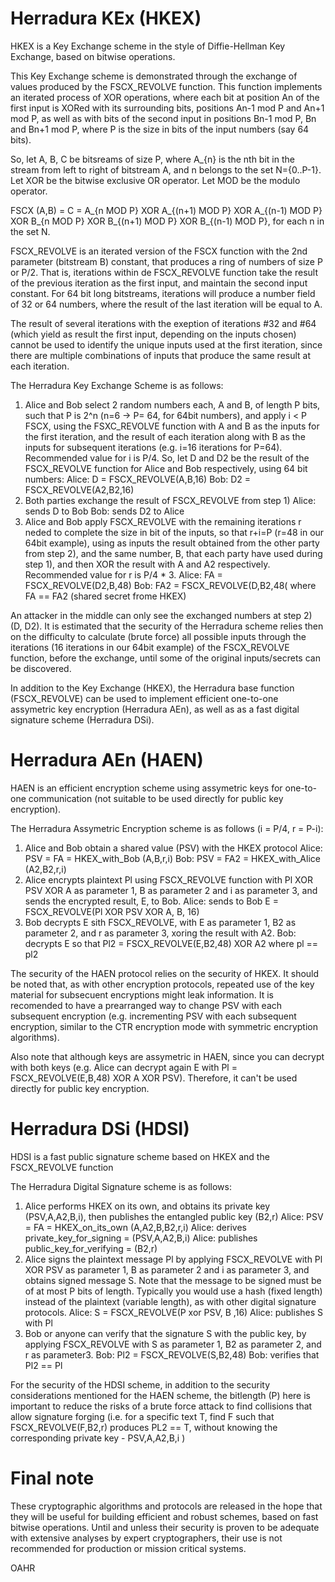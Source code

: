 # Herradura KEx (HKEX)
HKEX is a Key Exchange scheme in the style of Diffie-Hellman Key Exchange, based on bitwise operations.

This Key Exchange scheme is demonstrated through the exchange of values produced by the FSCX_REVOLVE function. This function implements an iterated process of XOR operations, where each bit at position An of the first input is XORed with its surrounding bits, positions An-1 mod P and An+1 mod P, as well as with bits of the second input in positions Bn-1 mod P, Bn and Bn+1 mod P,  where P is the size in bits of the input numbers (say 64 bits).

So, let A, B, C be bitsreams of size P, where A_{n} is the nth bit in the stream from left to right of bitstream A, and n belongs to the set N={0..P-1}. Let XOR be the bitwise exclusive OR operator. Let MOD be the modulo operator.

FSCX (A,B) = C = A_{n MOD P} XOR A_{(n+1) MOD P} XOR A_{(n-1) MOD P} XOR B_{n MOD P} XOR B_{(n+1) MOD P} XOR B_{(n-1) MOD P}, for each n in the set N.

FSCX_REVOLVE is an iterated version of the FSCX function with the 2nd parameter (bitstream B) constant, that produces a ring of numbers of size P or P/2. That is, iterations within de FSCX_REVOLVE function take the result of the previous iteration as the first input, and maintain the second input constant. For 64 bit long bitstreams, iterations will produce a number field of 32 or 64 numbers, where the result of the last iteration will be equal to A.

The result of several iterations with the exeption of iterations #32 and #64 (which yield as result the first input, depending on the inputs chosen) cannot be used to identify the unique inputs used at the first iteration, since there are multiple combinations of inputs that produce the same result at each iteration.

The Herradura Key Exchange Scheme is as follows:
1) Alice and Bob select 2 random numbers each, A and B, of length P bits, such that P is 2^n (n=6 -> P= 64, for 64bit numbers), and apply i < P FSCX, using the FSXC_REVOLVE function with A and B as the inputs for the first iteration, and the result of each iteration along with B as the inputs for subsequent iterations (e.g. i=16 iterations for P=64). Recommended value for i is P/4.
	So, let D and D2 be the result of the FSCX_REVOLVE function for Alice and Bob respectively, using 64 bit numbers:
		Alice:  D  = FSCX_REVOLVE(A,B,16)
		Bob:    D2 = FSCX_REVOLVE(A2,B2,16)
2) Both parties exchange the result of FSCX_REVOLVE from step 1)
	Alice: sends D to Bob
	Bob:   sends D2 to Alice
3) Alice and Bob apply FSCX_REVOLVE with the remaining iterations r neded to complete the size in bit of the inputs, so that r+i=P (r=48 in our 64bit example), using as inputs the result obtained from the other party from step 2), and the same number, B, that each party have used during step 1), and then XOR the result with A and A2 respectively. Recommended value for r is P/4 * 3.
	Alice: FA  = FSCX_REVOLVE(D2,B,48)
	Bob:   FA2 = FSCX_REVOLVE(D,B2,48(
	where  FA == FA2 (shared secret frome HKEX)

An attacker in the middle can only see the exchanged numbers at step 2) (D, D2). It is estimated that the security of the Herradura scheme relies then on the difficulty to calculate (brute force) all possible inputs through the iterations (16 iterations in our 64bit example) of the FSCX_REVOLVE function, before the exchange, until some of the original inputs/secrets can be discovered.

In addition to the Key Exchange (HKEX), the Herradura base function (FSCX_REVOLVE) can be used to implement efficient one-to-one assymetric key encryption (Herradura AEn), as well as as a fast digital signature scheme (Herradura DSi).



# Herradura AEn (HAEN)
HAEN is an efficient encryption scheme using assymetric keys for one-to-one communication (not suitable to be used directly for public key encryption).

The Herradura Assymetric Encryption scheme is as follows (i = P/4, r = P-i):
1) Alice and Bob obtain a shared value (PSV) with the HKEX protocol
	Alice: PSV = FA  = HKEX_with_Bob (A,B,r,i)
	Bob:   PSV = FA2 = HKEX_with_Alice (A2,B2,r,i)
2) Alice encrypts plaintext Pl using FSCX_REVOLVE function with Pl XOR PSV XOR A as parameter 1, B as parameter 2 and i as parameter 3, and sends the encrypted result, E, to Bob.
	Alice: sends to Bob E = FSCX_REVOLVE(Pl XOR PSV XOR A, B, 16)
3) Bob decrypts E sith FSCX_REVOLVE, with E as parameter 1, B2 as parameter 2, and r as parameter 3, xoring the result with A2.
	Bob: decrypts E so that Pl2 = FSCX_REVOLVE(E,B2,48) XOR A2
	where pl == pl2
	
The security of the HAEN protocol relies on the security of HKEX. It should be noted that, as with other encryption protocols, repeated use of the key material for subsecuent encryptions might leak information. It is recomended to have a prearranged way to change PSV with each subsequent encryption (e.g. incrementing PSV with each subsequent encryption, similar to the CTR encryption mode with symmetric encryption algorithms).

Also note that although keys are assymetric in HAEN, since you can decrypt with both keys (e.g. Alice can decrypt again E with Pl = FSCX_REVOLVE(E,B,48) XOR A XOR PSV). Therefore, it can't be used directly for public key encryption.



# Herradura DSi (HDSI)
HDSI is a fast public signature scheme based on HKEX and the FSCX_REVOLVE function

The Herradura Digital Signature scheme is as follows:
1) Alice performs HKEX on its own, and obtains its private key (PSV,A,A2,B,i), then publishes the entangled public key (B2,r)
	Alice:  PSV = FA = HKEX_on_its_own (A,A2,B,B2,r,i)
	Alice:  derives private_key_for_signing = (PSV,A,A2,B,i)
	Alice:  publishes public_key_for_verifying = (B2,r)
2) Alice signs the plaintext message Pl by applying FSCX_REVOLVE with Pl XOR PSV as parameter 1, B as parameter 2 and i as parameter 3, and obtains signed message S. Note that the message to be signed must be of at most P bits of length. Typically you would use a hash (fixed length) instead of the plaintext (variable length), as with other digital signature protocols.
	Alice: S = FSCX_REVOLVE(P xor PSV, B ,16)
	Alice: publishes S with Pl
3) Bob or anyone can verify that the signature S with the public key, by applying FSCX_REVOLVE with S as parameter 1, B2 as parameter 2, and r as parameter3.
	Bob: Pl2 = FSCX_REVOLVE(S,B2,48)
	Bob: verifies that Pl2 == Pl
	
For the security of the HDSI scheme, in addition to the security considerations mentioned for the HAEN scheme, the bitlength (P) here is important to reduce the risks of a brute force attack to find collisions that allow signature forging (i.e. for a specific text T, find F such that FSCX_REVOLVE(F,B2,r) produces PL2 == T, without knowing the corresponding private key - PSV,A,A2,B,i ) 



# Final note
These cryptographic algorithms and protocols are released in the hope that they will be useful for building efficient and robust schemes, based on fast bitwise operations. Until and unless their security is proven to be adequate with extensive analyses by expert cryptographers, their use is not recommended for production or mission critical systems.



OAHR
